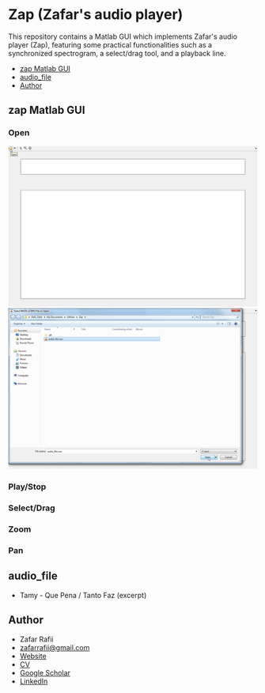 # Zap (Zafar's audio player)

This repository contains a Matlab GUI which implements Zafar's audio player (Zap), featuring some practical functionalities such as a synchronized spectrogram, a select/drag tool, and a playback line.

- [zap Matlab GUI](#zap-matlab-gui)
- [audio_file](#audio_file)
- [Author](#author)

## zap Matlab GUI

### Open

<img src="images/zap_open1.png" width="1000">

<img src="images/zap_open2.png" width="1000">

### Play/Stop

### Select/Drag

### Zoom

### Pan



###

## audio_file

- Tamy - Que Pena / Tanto Faz (excerpt)

## Author

- Zafar Rafii
- zafarrafii@gmail.com
- [Website](http://zafarrafii.com/)
- [CV](http://zafarrafii.com/Zafar%20Rafii%20-%20C.V..pdf)
- [Google Scholar](https://scholar.google.com/citations?user=8wbS2EsAAAAJ&hl=en)
- [LinkedIn](https://www.linkedin.com/in/zafarrafii/)
